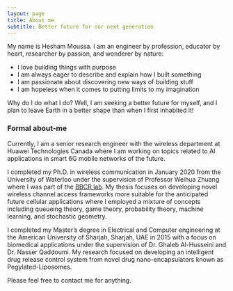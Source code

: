 ```yaml
---
layout: page
title: About me
subtitle: Better future for our next generation
---
```


My name is Hesham Moussa. I am an engineer by profession, educator by heart, researcher by passion, and wonderer by nature:

- I love building things with purpose
- I am always eager to describe and explain how I built something
- I am passionate about discovering new ways of building stuff
- I am hopeless when it comes to putting limits to my imagination

Why do I do what I do?
Well, I am seeking a better future for myself, and I plan to leave Earth in a better shape than when I first inhabited it!

### Formal about-me

Currently, I am a senior research engineer with the wireless department at Huawei Technologies Canada where I am working on topics related to AI applications in smart 6G mobile networks of the future.

I completed my Ph.D. in wireless communication in January 2020 from the University of Waterloo under the supervision of Professor Weihua Zhuang where I was part of the [BBCR lab](https://uwaterloo.ca/broadband-communications-research-lab/). My thesis focuses on developing novel wireless channel access frameworks more suitable for the anticipated future cellular applications where I employed a mixture of concepts including queueing theory, game theory, probability theory, machine learning, and stochastic geometry.

I completed my Master’s degree in Electrical and Computer engineering at the American University of Sharjah, Sharjah, UAE in 2015 with a focus on biomedical applications under the supervision of Dr. Ghaleb Al-Husseini and Dr. Nasser Qaddoumi. My research focused on developing an intelligent drug release control system from novel drug nano-encapsulators known as
Pegylated-Liposomes.

Please feel free to contact me for anything.
